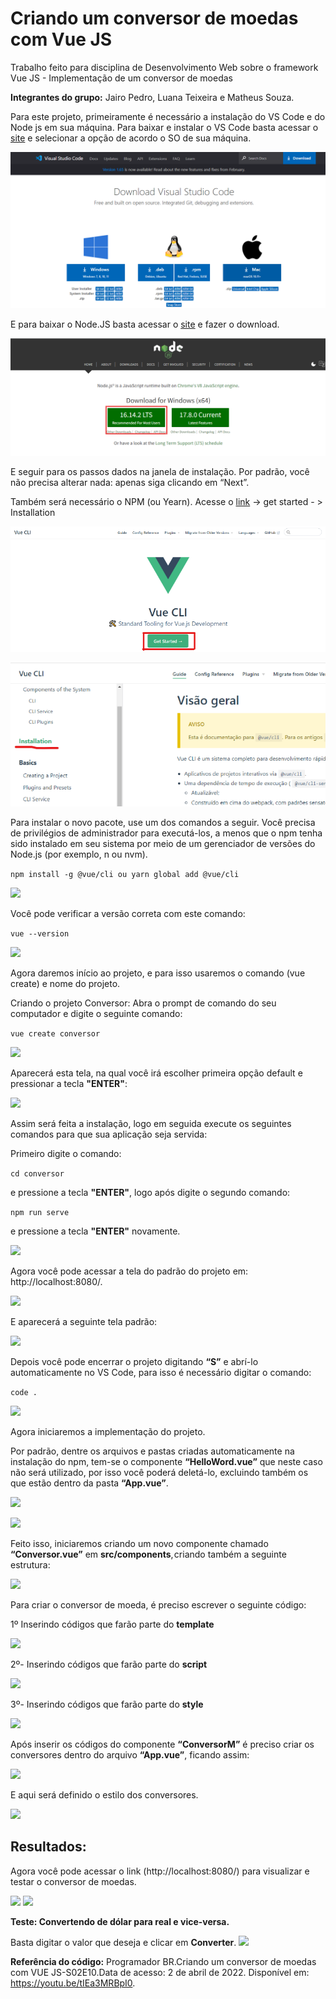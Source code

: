 # **Criando um conversor de moedas com Vue JS**

Trabalho feito para disciplina de Desenvolvimento Web sobre o framework Vue JS - Implementação de um conversor de moedas

**Integrantes do grupo:** Jairo Pedro, Luana Teixeira e Matheus Souza.

Para este projeto, primeiramente é necessário a instalação do VS Code e do Node js em sua máquina. Para baixar e instalar o VS Code basta acessar o 
[site](https://code.visualstudio.com/download) e selecionar a opção de acordo o SO de sua máquina.

![](img/img1.png) 

E para baixar o Node.JS basta acessar o [site](https://nodejs.org/en/) e fazer o download. 

![](img/img2.png)

E seguir para os passos dados na janela de instalação. Por padrão, você não precisa alterar nada: apenas siga clicando em “Next”.

Também será necessário o NPM (ou Yearn). Acesse o [link](https://cli.vuejs.org/) -> get started - > Installation

![](img/img3.png) 

![](img/img4.png) 


Para instalar o novo pacote, use um dos comandos a seguir. Você precisa de privilégios de administrador para executá-los, a menos que o npm tenha sido instalado em seu sistema por meio de um gerenciador de versões do Node.js (por exemplo, n ou nvm).


``` npm install -g @vue/cli ou yarn global add @vue/cli ```

![](img/img6.png)

Você pode verificar a versão correta com este comando:

``` vue --version ```

![](img/img8.png)

Agora daremos início ao projeto, e para isso usaremos o comando (vue create) e nome do projeto. 

Criando o projeto Conversor: Abra o prompt de comando do seu computador e digite o seguinte comando: 

```vue create conversor ```

![](img/img9.png)

Aparecerá esta tela, na qual você irá escolher primeira opção default e pressionar a tecla **"ENTER"**:

![](img/img10.png)

Assim será feita a instalação, logo em seguida execute os seguintes comandos para que sua aplicação seja servida: 

Primeiro digite o comando: 

``` cd conversor ```

e pressione a tecla **"ENTER"**, logo após digite o segundo comando:

``` npm run serve ``` 

e pressione a tecla **"ENTER"** novamente.

![](img/img11.png)

Agora você pode acessar a tela do padrão do projeto em: http://localhost:8080/.

![](img/img12.png)

E aparecerá a seguinte tela padrão:

![](img/img13.png)

Depois você pode encerrar o projeto digitando **“S”** e abrí-lo automaticamente no VS Code, para isso é necessário digitar o comando: 

``` code . ```

![](img/img14.png)

Agora iniciaremos a implementação do projeto.

Por padrão, dentre os arquivos e pastas criadas automaticamente na instalação do npm, tem-se o componente **“HelloWord.vue”** que neste caso não será utilizado, por isso você poderá deletá-lo, excluindo também os que estão dentro da pasta **“App.vue”**.


![](img/img15.png)

![](img/img16.png) 

Feito isso, iniciaremos criando um novo componente chamado **“Conversor.vue”** em **src/components**, criando também a seguinte estrutura:

![](img/img17.png) 

Para criar o conversor de moeda, é preciso escrever o seguinte código:

1º Inserindo códigos que farão parte do **template**

![](img/img18.png) 

2º- Inserindo códigos que farão parte do **script**

![](img/img19.png) 


3º- Inserindo códigos que farão parte do **style**

![](img/img20.png) 

Após inserir os códigos do componente **“ConversorM”** é preciso criar os conversores dentro do arquivo **“App.vue”**, ficando assim:

![](img/img21.png) 

E aqui será definido o estilo dos conversores.

![](img/img22.png) 

## Resultados:
Agora você pode acessar o link (http://localhost:8080/) para visualizar e testar o conversor de moedas.

![](img/img23.png) 
![](img/img24.png) 



**Teste: Convertendo de dólar para real e vice-versa.**

Basta digitar o valor que deseja e clicar em **Converter**.
![](img/img25.png) 

**Referência do código:** Programador BR.Criando um conversor de moedas com VUE JS-S02E10.Data de acesso: 2 de abril de 2022. Disponível em: <https://youtu.be/tIEa3MRBpI0>.
